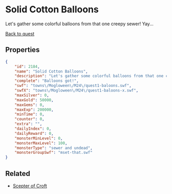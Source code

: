 # Solid Cotton Balloons

Let's gather some colorful balloons from that one creepy sewer! Yay...

[Back to quest](../quests.md)

## Properties

```json
{
    "id": 2184,
    "name": "Solid Cotton Balloons",
    "description": "Let's gather some colorful balloons from that one creepy sewer! Yay...",
    "complete": "Balloons got!",
    "swf": "towns\/Mogloween\/M24\/quest1-baloons.swf",
    "swfX": "towns\/Mogloween\/M24\/quest1-baloons-x.swf",
    "maxSilver": 0,
    "maxGold": 50000,
    "maxGems": 0,
    "maxExp": 200000,
    "minTime": 0,
    "counter": 0,
    "extra": "",
    "dailyIndex": 0,
    "dailyReward": 0,
    "monsterMinLevel": 0,
    "monsterMaxLevel": 100,
    "monsterType": "sewer and undead",
    "monsterGroupSwf": "mset-that.swf"
}
```

## Related

- [Scepter of Croft](../items/22126-scepter-of-croft.md)

